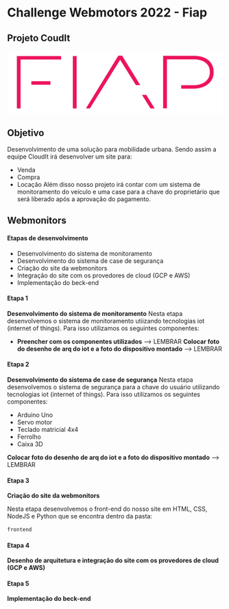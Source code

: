 # Challenge Webmotors 2022 - Fiap
## Projeto CoudIt
![Fiap](img/fiap.png)
## Objetivo
Desenvolvimento de uma solução para mobilidade urbana. Sendo assim a equipe CloudIt irá desenvolver um site para:
- Venda
- Compra
- Locação
Além disso nosso projeto irá contar com um sistema de monitoramento do veículo e uma case para a chave do proprietário que será liberado após a aprovação do pagamento.
## Webmonitors
#### Etapas de desenvolvimento
- Desenvolvimento do sistema de monitoramento
- Desenvolvimento do sistema de case de segurança
- Criação do site da webmonitors
- Integração do site com os provedores de cloud (GCP e AWS)
- Implementação do beck-end
#### Etapa 1
**Desenvolvimento do sistema de monitoramento**
Nesta etapa desenvolvemos o sistema de monitoramento utiizando tecnologias iot (internet of things). Para isso utilizamos os seguintes componentes:
- **Preencher com os componentes utilizados** --> LEMBRAR
**Colocar foto do desenho de arq do iot e a foto do dispositivo montado** --> LEMBRAR
#### Etapa 2
**Desenvolvimento do sistema de case de segurança**
Nesta etapa desenvolvemos o sistema de segurança para a chave do usuário utilizando tecnologias iot (internet of things). Para isso utilizamos os seguintes componentes:
- Arduino Uno
- Servo motor
- Teclado matricial 4x4
- Ferrolho
- Caixa 3D

**Colocar foto do desenho de arq do iot e a foto do dispositivo montado** --> LEMBRAR 

#### Etapa 3

**Criação do site da webmonitors**

Nesta etapa desenvolvemos o front-end do nosso site em HTML, CSS, NodeJS e Python que se encontra dentro da pasta:
```sh
frontend
```

#### Etapa 4

**Desenho de arquitetura e integração do site com os provedores de cloud (GCP e AWS)**

#### Etapa 5

**Implementação do beck-end**
